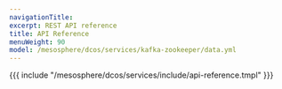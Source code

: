 ```yaml
---
navigationTitle:
excerpt: REST API reference
title: API Reference
menuWeight: 90
model: /mesosphere/dcos/services/kafka-zookeeper/data.yml
---
```


{{{ include "/mesosphere/dcos/services/include/api-reference.tmpl" }}}
